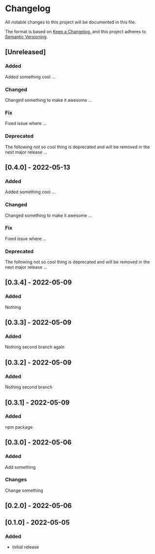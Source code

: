 # Changelog

All notable changes to this project will be documented in this file.

The format is based on [Keep a Changelog](https://keepachangelog.com/en/1.0.0/),
and this project adheres to [Semantic Versioning](https://semver.org/spec/v2.0.0.html).

## [Unreleased]

### Added

Added something cool ...

### Changed

Changed something to make it awesome ...

### Fix

Fixed issue where ...

### Deprecated

The following not so cool thing is deprecated
and will be removed in the next major release ...

## [0.4.0] - 2022-05-13

### Added 

Added something cool ...

### Changed

Changed something to make it awesome ...

### Fix

Fixed issue where ...

### Deprecated

The following not so cool thing is deprecated 
and will be removed in the next major release ...

## [0.3.4] - 2022-05-09

### Added

Nothing

## [0.3.3] - 2022-05-09

### Added

Nothing second branch again

## [0.3.2] - 2022-05-09

### Added

Nothing second branch

## [0.3.1] - 2022-05-09

### Added

npm package

## [0.3.0] - 2022-05-06

### Added

Add something

### Changes

Change something

## [0.2.0] - 2022-05-06

###

## [0.1.0] - 2022-05-05

### Added

- Initial release
